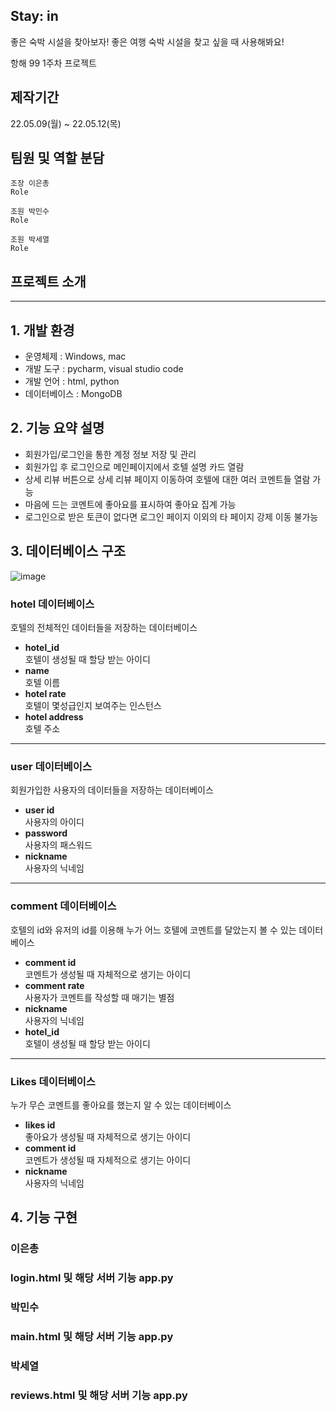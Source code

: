 ## Stay: in
좋은 숙박 시설을 찾아보자!
좋은 여행 숙박 시설을 찾고 싶을 때 사용해봐요!

항해 99 1주차 프로젝트 


## 제작기간 
22.05.09(월) ~ 22.05.12(목)

## 팀원 및 역할 분담
```
조장 이은총
Role
```
```
조원 박민수
Role
```
```
조원 박세열
Role
```
## 프로젝트 소개


<hr>

## 1. 개발 환경

* 운영체제 : Windows, mac
* 개발 도구 : pycharm, visual studio code
* 개발 언어 : html, python
* 데이터베이스 : MongoDB

## 2. 기능 요약 설명
* 회원가입/로그인을 통한 계정 정보 저장 및 관리
* 회원가입 후 로그인으로 메인페이지에서 호텔 설명 카드 열람
* 상세 리뷰 버튼으로 상세 리뷰 페이지 이동하여 호텔에 대한 여러 코멘트들 열람 가능
* 마음에 드는 코멘트에 좋아요를 표시하여 좋아요 집계 가능
* 로그인으로 받은 토큰이 없다면 로그인 페이지 이외의 타 페이지 강제 이동 불가능

## 3. 데이터베이스 구조
![image](https://user-images.githubusercontent.com/79959576/167780696-03502869-1c8d-48b4-870a-65438e718e2a.png)


### hotel 데이터베이스
호텔의 전체적인 데이터들을 저장하는 데이터베이스
* __hotel_id__\
호텔이 생성될 때 할당 받는 아이디
* __name__\
호텔 이름
* __hotel rate__\
호텔이 몇성급인지 보여주는 인스턴스
* __hotel address__\
호텔 주소

<hr>

### user 데이터베이스
회원가입한 사용자의 데이터들을 저장하는 데이터베이스
* __user id__\
사용자의 아이디
* __password__\
사용자의 패스워드
* __nickname__\
사용자의 닉네임

<hr>

### comment 데이터베이스
호텔의 id와 유저의 id를 이용해 누가 어느 호텔에 코멘트를 달았는지 볼 수 있는 데이터베이스
* __comment id__\
코멘트가 생성될 때 자체적으로 생기는 아이디
* __comment rate__\
사용자가 코멘트를 작성할 때 매기는 별점
* __nickname__\
사용자의 닉네임
* __hotel_id__\
호텔이 생성될 때 할당 받는 아이디


<hr>

### Likes 데이터베이스
누가 무슨 코멘트를 좋아요를 했는지 알 수 있는 데이터베이스
* __likes id__\
좋아요가 생성될 때 자체적으로 생기는 아이디
* __comment id__\
코멘트가 생성될 때 자체적으로 생기는 아이디
* __nickname__\
사용자의 닉네임

## 4. 기능 구현

### 이은총
### login.html 및 해당 서버 기능 app.py




### 박민수
### main.html 및 해당 서버 기능 app.py





### 박세열
### reviews.html 및 해당 서버 기능 app.py






